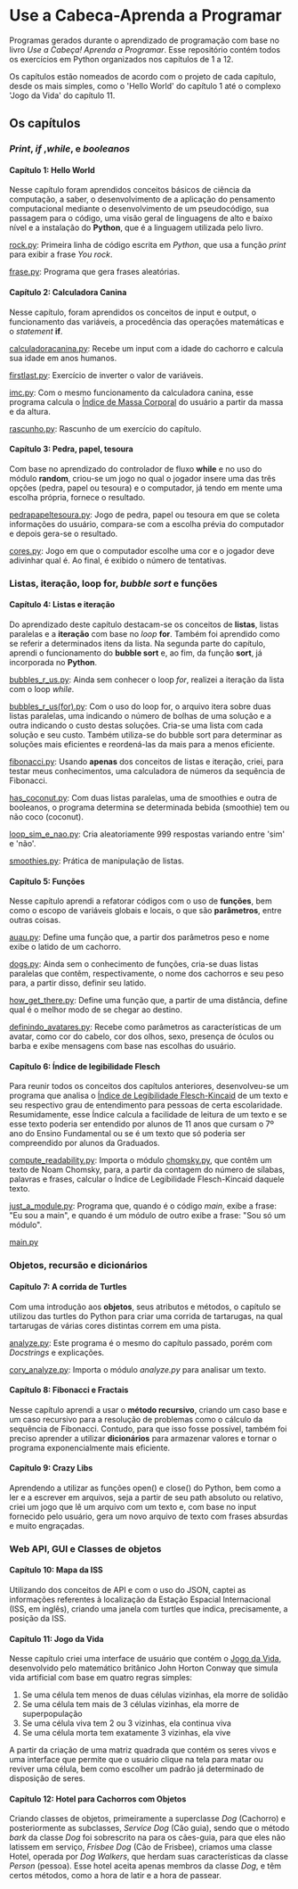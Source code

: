 # Use a Cabeca-Aprenda a Programar
 Programas gerados durante o aprendizado de programação com base no livro *Use a Cabeça! Aprenda a Programar*.
 Esse repositório contém todos os exercícios em Python organizados nos capítulos de 1 a 12. 

Os capítulos estão nomeados de acordo com o projeto de cada capítulo,  desde os mais simples, como o 'Hello World' do capítulo 1 até o complexo 'Jogo da Vida' do capítulo 11. 

## Os capítulos

###  *Print*, *if* ,*while*, e *booleanos*

#### Capítulo 1: Hello World

Nesse capítulo foram aprendidos conceitos básicos de ciência da computação, a saber, o desenvolvimento de a aplicação do pensamento computacional mediante o desenvolvimento de um pseudocódigo, sua passagem para o código, uma visão geral de linguagens de alto e baixo nível e a instalação do **Python**, que é a linguagem utilizada pelo livro.

[rock.py](https://github.com/DaviNakamuraCardoso/Use-a-Cabeca-Aprenda-a-Programar/blob/master/Code/HelloWorld/rock.py): Primeira linha de código escrita em *Python*, que usa a função *print* para exibir a frase *You rock*.

[frase.py](https://github.com/DaviNakamuraCardoso/Use-a-Cabeca-Aprenda-a-Programar/blob/master/Code/HelloWorld/rock.py): Programa que gera frases aleatórias.



#### Capítulo 2: Calculadora Canina

Nesse capítulo, foram aprendidos os conceitos de input e output, o funcionamento das variáveis, a procedência das operações matemáticas e o *statement* **if**. 

[calculadoracanina.py](https://github.com/DaviNakamuraCardoso/Use-a-Cabeca-Aprenda-a-Programar/blob/master/Code/CalculadoraCanina/calcudadoracanina.py): Recebe um input com a idade do cachorro e calcula sua idade em anos humanos.

[firstlast.py](https://github.com/DaviNakamuraCardoso/Use-a-Cabeca-Aprenda-a-Programar/blob/master/Code/CalculadoraCanina/firstlast.py): Exercício de inverter o valor de variáveis.

[imc.py](https://github.com/DaviNakamuraCardoso/Use-a-Cabeca-Aprenda-a-Programar/blob/master/Code/CalculadoraCanina/imc.py): Com o mesmo funcionamento da calculadora canina, esse programa calcula o [Índice de Massa Corporal]([https://pt.wikipedia.org/wiki/%C3%8Dndice_de_massa_corporal](https://pt.wikipedia.org/wiki/Índice_de_massa_corporal)) do usuário a partir da massa e da altura.

[rascunho.py](https://github.com/DaviNakamuraCardoso/Use-a-Cabeca-Aprenda-a-Programar/blob/master/Code/CalculadoraCanina/rascunho.py): Rascunho de um exercício do capítulo. 



#### Capítulo 3: Pedra, papel, tesoura

Com base no aprendizado do controlador de fluxo **while** e no uso do módulo **random**, criou-se um jogo no qual o jogador insere uma das três opções (pedra, papel ou tesoura) e o computador, já tendo em mente uma escolha própria, fornece o resultado.

[pedrapapeltesoura.py](https://github.com/DaviNakamuraCardoso/Use-a-Cabeca-Aprenda-a-Programar/blob/master/Code/PedraPapelTesoura/pedrapapeltesoura.py): Jogo de pedra, papel ou tesoura em que se coleta informações do usuário, compara-se com a escolha prévia do computador e depois gera-se o resultado.

[cores.py](https://github.com/DaviNakamuraCardoso/Use-a-Cabeca-Aprenda-a-Programar/blob/master/Code/PedraPapelTesoura/cores.py): Jogo em que o computador escolhe uma cor e o jogador deve adivinhar qual é. Ao final, é exibido o número de tentativas.



### Listas, iteração, loop for, *bubble sort* e funções

 #### Capítulo 4: Listas e iteração

Do aprendizado deste capítulo destacam-se os conceitos de **listas**, listas paralelas e a **iteração** com base no *loop* **for**.  Também foi aprendido como se referir a determinados itens da lista. Na segunda parte do capítulo, aprendi o funcionamento do **bubble sort** e, ao fim, da função **sort**, já incorporada no **Python**.

[bubbles_r_us.py]([https://github.com/DaviNakamuraCardoso/Use-a-Cabeca-Aprenda-a-Programar/blob/master/Code/Itera%C3%A7%C3%A3oeListas/bubbles_r_us.py](https://github.com/DaviNakamuraCardoso/Use-a-Cabeca-Aprenda-a-Programar/blob/master/Code/IteraçãoeListas/bubbles_r_us.py)): Ainda sem conhecer o loop *for*, realizei a iteração da lista com o loop *while*.

[bubbles_r_us(for).py]([https://github.com/DaviNakamuraCardoso/Use-a-Cabeca-Aprenda-a-Programar/blob/master/Code/Itera%C3%A7%C3%A3oeListas/bubbles_r_us(for).py](https://github.com/DaviNakamuraCardoso/Use-a-Cabeca-Aprenda-a-Programar/blob/master/Code/IteraçãoeListas/bubbles_r_us(for).py)): Com o uso do loop for, o arquivo itera sobre duas listas paralelas, uma indicando o número de bolhas de uma solução e a outra indicando o custo destas soluções. Cria-se uma lista com cada solução e seu custo. Também utiliza-se do bubble sort para determinar as soluções mais eficientes e reordená-las da mais para a menos eficiente.

[fibonacci.py]([https://github.com/DaviNakamuraCardoso/Use-a-Cabeca-Aprenda-a-Programar/blob/master/Code/Itera%C3%A7%C3%A3oeListas/fibonacci.py](https://github.com/DaviNakamuraCardoso/Use-a-Cabeca-Aprenda-a-Programar/blob/master/Code/IteraçãoeListas/fibonacci.py)): Usando **apenas** dos conceitos de listas e iteração, criei, para testar meus conhecimentos, uma calculadora de números da sequência de Fibonacci.

[has_coconut.py]([https://github.com/DaviNakamuraCardoso/Use-a-Cabeca-Aprenda-a-Programar/blob/master/Code/Itera%C3%A7%C3%A3oeListas/has_coconut.py](https://github.com/DaviNakamuraCardoso/Use-a-Cabeca-Aprenda-a-Programar/blob/master/Code/IteraçãoeListas/has_coconut.py)): Com duas listas paralelas, uma de smoothies e outra de booleanos, o programa determina se determinada bebida (smoothie) tem ou não coco (coconut).

[loop_sim_e_nao.py]([https://github.com/DaviNakamuraCardoso/Use-a-Cabeca-Aprenda-a-Programar/blob/master/Code/Itera%C3%A7%C3%A3oeListas/loop_sim_e_nao.py](https://github.com/DaviNakamuraCardoso/Use-a-Cabeca-Aprenda-a-Programar/blob/master/Code/IteraçãoeListas/loop_sim_e_nao.py)): Cria aleatoriamente 999 respostas variando entre 'sim' e 'não'.

[smoothies.py]([https://github.com/DaviNakamuraCardoso/Use-a-Cabeca-Aprenda-a-Programar/blob/master/Code/Itera%C3%A7%C3%A3oeListas/smoothies.py](https://github.com/DaviNakamuraCardoso/Use-a-Cabeca-Aprenda-a-Programar/blob/master/Code/IteraçãoeListas/smoothies.py)): Prática de manipulação de listas.



#### Capítulo 5: Funções 

Nesse capítulo aprendi a refatorar códigos com o uso de **funções**, bem como o escopo de variáveis globais e locais, o que são **parâmetros**, entre outras coisas. 

[auau.py]([https://github.com/DaviNakamuraCardoso/Use-a-Cabeca-Aprenda-a-Programar/blob/master/Code/Fun%C3%A7%C3%B5es/auau.py](https://github.com/DaviNakamuraCardoso/Use-a-Cabeca-Aprenda-a-Programar/blob/master/Code/Funções/auau.py)): Define uma função que, a partir dos parâmetros peso e nome exibe o latido de um cachorro.

[dogs.py]([https://github.com/DaviNakamuraCardoso/Use-a-Cabeca-Aprenda-a-Programar/blob/master/Code/Fun%C3%A7%C3%B5es/dogs.py](https://github.com/DaviNakamuraCardoso/Use-a-Cabeca-Aprenda-a-Programar/blob/master/Code/Funções/dogs.py)): Ainda sem o conhecimento de funções, cria-se duas listas paralelas que contêm, respectivamente, o nome dos cachorros e seu peso para, a partir disso, definir seu latido.

[how_get_there.py]([https://github.com/DaviNakamuraCardoso/Use-a-Cabeca-Aprenda-a-Programar/tree/master/Code/Fun%C3%A7%C3%B5es](https://github.com/DaviNakamuraCardoso/Use-a-Cabeca-Aprenda-a-Programar/tree/master/Code/Funções)): Define uma função que, a partir de uma distância, define qual é o melhor modo de se chegar ao destino.

[definindo_avatares.py]([https://github.com/DaviNakamuraCardoso/Use-a-Cabeca-Aprenda-a-Programar/blob/master/Code/Fun%C3%A7%C3%B5es/definindo_avatares.py](https://github.com/DaviNakamuraCardoso/Use-a-Cabeca-Aprenda-a-Programar/blob/master/Code/Funções/definindo_avatares.py)): Recebe como parâmetros as características de um avatar, como cor do cabelo, cor dos olhos, sexo, presença de óculos ou barba e exibe mensagens com base nas escolhas do usuário.



#### Capítulo 6: Índice de legibilidade Flesch

Para reunir todos os conceitos dos capítulos anteriores, desenvolveu-se um programa que analisa o [Índice de Legibilidade Flesch-Kincaid](https://pt.wikipedia.org/wiki/Legibilidade_de_Flesch) de um texto e seu respectivo grau de entendimento para pessoas de certa escolaridade. Resumidamente, esse Índice calcula a facilidade de leitura de um texto e se esse texto poderia ser entendido por alunos de 11 anos que cursam o 7º ano do Ensino Fundamental ou se é um texto que só poderia ser compreendido por alunos da Graduados.

[compute_readability.py](https://github.com/DaviNakamuraCardoso/Use-a-Cabeca-Aprenda-a-Programar/blob/master/Code/IndicadordeLegibilidadeFlesch/compute_readabillity.py): Importa o módulo [chomsky.py](https://github.com/DaviNakamuraCardoso/Use-a-Cabeca-Aprenda-a-Programar/blob/master/Code/IndicadordeLegibilidadeFlesch/chomsky.py), que contêm um texto de Noam Chomsky, para, a partir da contagem do número de sílabas, palavras e frases, calcular o Índice de Legibilidade Flesch-Kincaid daquele texto.

[just_a_module.py](https://github.com/DaviNakamuraCardoso/Use-a-Cabeca-Aprenda-a-Programar/blob/master/Code/IndicadordeLegibilidadeFlesch/just_a_module.py): Programa que, quando é o código *main*, exibe a frase: "Eu sou a main", e quando é um módulo de outro exibe a frase: "Sou só um módulo".

[main.py]()



### Objetos, recursão e dicionários

#### Capítulo 7: A corrida de Turtles

Com uma introdução aos **objetos**, seus atributos e métodos, o capítulo se utilizou das  turtles do Python para criar uma corrida de tartarugas, na qual tartarugas de várias cores distintas correm em uma pista.

[analyze.py](https://github.com/DaviNakamuraCardoso/Use-a-Cabeca-Aprenda-a-Programar/blob/master/Code/CorridadeTartarugas/analyze.py): Este programa é o mesmo do capítulo passado, porém com *Docstrings* e explicações.

[cory_analyze.py](https://github.com/DaviNakamuraCardoso/Use-a-Cabeca-Aprenda-a-Programar/blob/master/Code/CorridadeTartarugas/cory_analyze.py): Importa o módulo *analyze.py* para analisar um texto.





#### Capítulo 8: Fibonacci e Fractais

Nesse capítulo aprendi a usar o **método recursivo**, criando um caso base e um caso recursivo para a resolução de problemas como  o cálculo da sequência de Fibonacci. Contudo, para que isso fosse possível, também foi preciso aprender a utilizar **dicionários** para armazenar valores e tornar o programa exponencialmente mais eficiente.



#### Capítulo 9: Crazy Libs

Aprendendo a utilizar as funções open() e close() do Python, bem como a ler e a escrever em arquivos, seja a partir de seu path absoluto ou relativo, criei um jogo que  lê um arquivo com um texto e, com base no input fornecido pelo usuário, gera um novo arquivo de texto com frases absurdas e muito engraçadas.



### Web API, GUI e Classes de objetos

#### Capítulo 10: Mapa da ISS

Utilizando dos conceitos de API e com o uso do JSON, captei as informações referentes à localização da Estação Espacial Internacional (ISS, em inglês), criando uma janela com turtles que indica, precisamente, a posição da ISS.



#### Capítulo 11: Jogo da Vida

Nesse capítulo criei uma interface de usuário que contém o [Jogo da Vida](https://pt.wikipedia.org/wiki/Jogo_da_vida), desenvolvido pelo matemático britânico John Horton Conway que simula vida artificial com base em quatro regras simples:

1. Se uma célula tem menos de duas células vizinhas, ela morre de solidão
2. Se uma célula tem mais de 3 células vizinhas, ela morre de superpopulação
3. Se uma célula viva tem 2 ou 3 vizinhas, ela continua viva
4. Se uma célula morta tem exatamente 3 vizinhas, ela vive

A partir da criação de uma matriz quadrada que contém os seres vivos e uma interface que permite que o usuário clique na tela para matar ou reviver uma célula, bem como escolher um padrão já determinado de disposição de seres.



#### Capítulo 12: Hotel para Cachorros com Objetos

Criando classes de objetos, primeiramente a superclasse *Dog* (Cachorro) e posteriormente as subclasses, *Service Dog* (Cão guia), sendo que o método *bark* da classe *Dog* foi sobrescrito na para os cães-guia, para que eles não latissem em serviço, *Frisbee Dog* (Cão de Frisbee), criamos uma classe Hotel, operada por *Dog Walkers*, que herdam suas características da classe *Person* (pessoa). Esse hotel aceita apenas membros da classe *Dog*, e têm certos métodos, como a hora de latir e a hora de passear.

